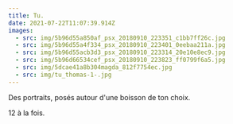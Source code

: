 ```yaml
---
title: Tu.
date: 2021-07-22T11:07:39.914Z
images:
  - src: img/5b96d55a850af_psx_20180910_223351_c1bb7ff26c.jpg
  - src: img/5b96d55a4f334_psx_20180910_223401_0eebaa211a.jpg
  - src: img/5b96d55acb3d3_psx_20180910_223314_20e10e8ec9.jpg
  - src: img/5b96d66534cef_psx_20180910_223823_ff0799f6a5.jpg
  - src: img/5dcae41a8b304magda_812f7754ec.jpg
  - src: img/tu_thomas-1-.jpg
---
```

Des portraits, posés autour d'une boisson de ton choix.

12 à la fois.